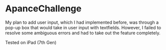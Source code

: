 # ApanceChallenge

My plan to add user input, which I had implemented before, was through a pop-up box that would take in user input with textfields. However, I failed to resolve
some ambiguous errors and had to take out the feature completely. 

Tested on iPad (7th Gen)
